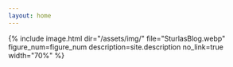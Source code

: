 ```yaml
---
layout: home
---
```


{%
  include image.html
  dir="/assets/img/"
  file="SturlasBlog.webp"
  figure_num=figure_num
  description=site.description
  no_link=true
  width="70%"
%}
